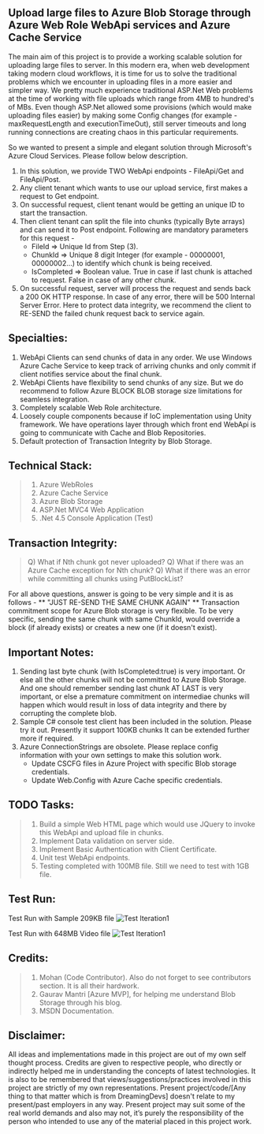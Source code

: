 Upload large files to Azure Blob Storage through Azure Web Role WebApi services and Azure Cache Service
-----------

The main aim of this project is to provide a working scalable solution for uploading large files to server. In this modern 
era, when web development taking modern cloud workflows, it is time for us to solve the traditional problems which we 
encounter in uploading files in a more easier and simpler way. We pretty much experience traditional ASP.Net Web 
problems at the time of working with file uploads which range from 4MB to hundred's of MBs. Even though ASP.Net 
allowed some provisions (which would make uploading files easier) by making some 
Config changes (for example - maxRequestLength and executionTimeOut), still server timeouts and long running connections 
are creating chaos in this particular requirements.

So we wanted to present a simple and elegant solution through Microsoft's Azure Cloud Services. Please follow below 
description.

1. In this solution, we provide TWO WebApi endpoints - FileApi/Get and FileApi/Post.
2. Any client tenant which wants to use our upload service, first makes a request to Get endpoint. 
3. On successful request, client tenant would be getting an unique ID to start the transaction.
4. Then client tenant can split the file into chunks (typically Byte arrays) and can send it to Post endpoint. 
Following are mandatory parameters for this request - 
	* FileId => Unique Id from Step (3).
	* ChunkId => Unique 8 digit Integer (for example - 00000001, 00000002...) to identify which chunk is being received.
	* IsCompleted => Boolean value. True in case if last chunk is attached to request. False in case of any other chunk.
5. On successful request, server will process the request and sends back a 200 OK HTTP response. In case of any error, 
there will be 500 Internal Server Error. Here to protect data integrity, we recommend the client to RE-SEND the failed
chunk request back to service again.

Specialties:
-------------
1. WebApi Clients can send chunks of data in any order. We use Windows Azure Cache Service to keep track of arriving chunks and
only commit if client notifies service about the final chunk.
2. WebApi Clients have flexibility to send chunks of any size. But we do recommend to follow Azure BLOCK BLOB storage size limitations for 
seamless integration.
3. Completely scalable Web Role architecture.
4. Loosely couple components because if IoC implementation using Unity framework. We have operations layer through which front
end WebApi is going to communicate with Cache and Blob Repositories.
5. Default protection of Transaction Integrity by Blob Storage.


Technical Stack:
---------------
> 1. Azure WebRoles
> 2. Azure Cache Service
> 3. Azure Blob Storage
> 4. ASP.Net MVC4 Web Application
> 5. .Net 4.5 Console Application (Test)

Transaction Integrity:
-------------
> Q) What if Nth chunk got never uploaded?
> Q) What if there was an Azure Cache exception for Nth chunk?
> Q) What if there was an error while committing all chunks using PutBlockList?

For all above questions, answer is going to be very simple and it is as follows - 
** "JUST RE-SEND THE SAME CHUNK AGAIN" **
Transaction commitment scope for Azure Blob storage is very flexible. To be very specific, sending the same chunk with
same ChunkId, would override a block (if already exists) or creates a new one (if it doesn't exist).


Important Notes:
-------------
1. Sending last byte chunk (with IsCompleted:true) is very important. Or else all the other chunks will not be committed to Azure Blob Storage.\
And one should remember sending last chunk AT LAST is very important, or else a premature commitment on intermediae chunks
will happen which would result in loss of data integrity and there by corrupting the complete blob.
2. Sample C# console test client has been included in the solution. Please try it out. Presently it support 100KB chunks
It can be extended further more if required.
3. Azure ConnectionStrings are obsolete. Please replace config information with your own settings to make this solution work.
	* Update CSCFG files in Azure Project with specific Blob storage credentials.
	* Update Web.Config with Azure Cache specific credentials.

TODO Tasks:
-----------
> 1. Build a simple Web HTML page which would use JQuery to invoke this WebApi and upload file in chunks.
> 2. Implement Data validation on server side.
> 3. Implement Basic Authentication with Client Certificate.
> 4. Unit test WebApi endpoints.
> 5. Testing completed with 100MB file. Still we need to test with 1GB file.

Test Run:
----------
Test Run with Sample 209KB file
![Test Iteration1](https://raw.github.com/DreamingDevs/large-file-upload-to-azure-blob-using-webapi/master/Images/Test-Iteration1.png "Test Iteration1")

Test Run with 648MB Video file
![Test Iteration1](https://raw.github.com/DreamingDevs/large-file-upload-to-azure-blob-using-webapi/master/Images/Test-Iteration2.png "Test Iteration1")

Credits:
-----------
> 1. Mohan (Code Contributor). Also do not forget to see contributors section. It is all their hardwork.
> 2. Gaurav Mantri [Azure MVP], for helping me understand Blob Storage through his blog.
> 3. MSDN Documentation.

Disclaimer:
-----------
All ideas and implementations made in this project are out of my own self thought process. Credits are given to
respective people, who directly or indirectly helped me in understanding the concepts of latest technologies.
It is also to be remembered that views/suggestions/practices involved in this project are strictly of my own 
representations. Present project/code/[Any thing to that matter which is from DreamingDevs] doesn't relate to my 
present/past employers in any way. Present project may suit some of the real world demands and also may not, 
it’s purely the responsibility of the person who intended to use any of the material placed in this project work.
